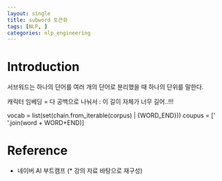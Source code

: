 ```yaml
---
layout: single
title: subword 토큰화
tags: [NLP, ]
categories: nlp_engineering
---
```

# Introduction

서브워드는 하나의 단어를 여러 개의 단어로 분리했을 때 하나의 단위를 말한다.

캐릭터 임베딩 = 다 공백으로 나눠서 : 이 길이 자체가 너무 길어..!!!

vocab = list(set(chain.from_iterable(corpus) | {WORD_END}))
coupus = [' '.join(word + WORD+END)]


# Reference
- 네이버 AI 부트캠프 (* 강의 자료 바탕으로 재구성)
